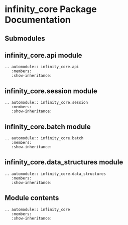 # infinity_core Package Documentation

## Submodules

## infinity_core.api module

```{eval-rst}
.. automodule:: infinity_core.api
   :members:
   :show-inheritance:
```

## infinity_core.session module

```{eval-rst}
.. automodule:: infinity_core.session
   :members:
   :show-inheritance:
```

## infinity_core.batch module

```{eval-rst}
.. automodule:: infinity_core.batch
   :members:
   :show-inheritance:
```

## infinity_core.data_structures module

```{eval-rst}
.. automodule:: infinity_core.data_structures
   :members:
   :show-inheritance:
```

## Module contents

```{eval-rst}
.. automodule:: infinity_core
   :members:
   :show-inheritance:
```
